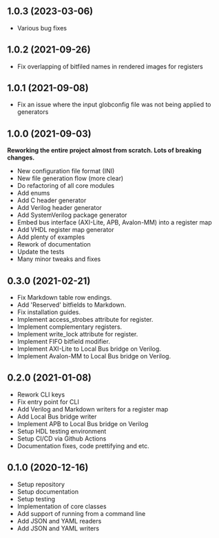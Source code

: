 ## 1.0.3 (2023-03-06)

* Various bug fixes

## 1.0.2 (2021-09-26)

* Fix overlapping of bitfiled names in rendered images for registers

## 1.0.1 (2021-09-08)

* Fix an issue where the input globconfig file was not being applied to generators

## 1.0.0 (2021-09-03)

**Reworking the entire project almost from scratch. Lots of breaking changes.**

* New configuration file format (INI)
* New file generation flow (more clear)
* Do refactoring of all core modules
* Add enums
* Add C header generator
* Add Verilog header generator
* Add SystemVerilog package generator
* Embed bus interface (AXI-Lite, APB, Avalon-MM) into a register map
* Add VHDL register map generator
* Add plenty of examples
* Rework of documentation
* Update the tests
* Many minor tweaks and fixes


## 0.3.0 (2021-02-21)

* Fix Markdown table row endings.
* Add 'Reserved' bitfields to Markdown.
* Fix installation guides.
* Implement access_strobes attribute for register.
* Implement complementary registers.
* Implement write_lock attribute for register.
* Implement FIFO bitfield modifier.
* Implement AXI-Lite to Local Bus bridge on Verilog.
* Implement Avalon-MM to Local Bus bridge on Verilog.

## 0.2.0 (2021-01-08)

* Rework CLI keys
* Fix entry point for CLI
* Add Verilog and Markdown writers for a register map
* Add Local Bus bridge writer
* Implement APB to Local Bus bridge on Verilog
* Setup HDL testing environment
* Setup CI/CD via Github Actions
* Documentation fixes, code prettifying and etc.

## 0.1.0 (2020-12-16)

* Setup repository
* Setup documentation
* Setup testing
* Implementation of core classes
* Add support of running from a command line
* Add JSON and YAML readers
* Add JSON and YAML writers
